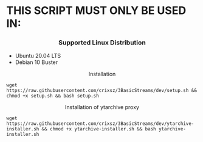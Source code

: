 <h1> THIS SCRIPT MUST ONLY BE USED IN: </h1>
<h3 align="center">Supported Linux Distribution</h3>
<p align="center">
  <ul>
    <li>Ubuntu 20.04 LTS</li>
    <li>Debian 10 Buster</li>
  </ul>
</p>
<p align="center"><bold>Installation </bold></p>


```
wget https://raw.githubusercontent.com/crixsz/3BasicStreams/dev/setup.sh && chmod +x setup.sh && bash setup.sh

```

<p align="center"><bold>Installation of ytarchive proxy</bold></p>


```
wget https://raw.githubusercontent.com/crixsz/3BasicStreams/dev/ytarchive-installer.sh && chmod +x ytarchive-installer.sh && bash ytarchive-installer.sh

```